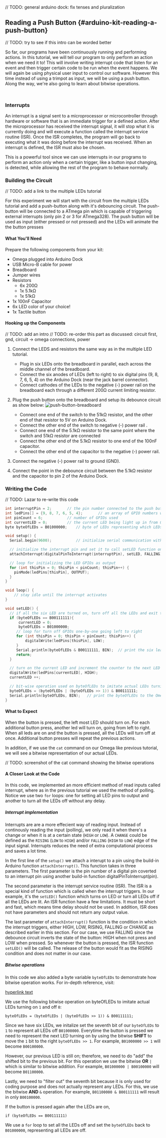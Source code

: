 // TODO: general arduino dock: fix tenses and pluralization

## Reading a Push Button {#arduino-kit-reading-a-push-button}

<!-- // description of what this experiment will accomplish and what we'll learn -->

// TODO: try to see if this intro can be worded better

So far, our programs have been continuously running and performing actions. In this tutorial, we will tell our program to only perform an action when we need it to! This will involve writing interrupt code that listen for an event and then trigger certain code to be run when the event happens. We will again be using physical user input to control our software. However this time instead of using a trimpot as input, we will be using a push button. Along the way, we're also going to learn about bitwise operations.

<!-- Push Button -->
```{r child = '../../shared/switches-push-button.md'}
```

<!-- Debouncing a Push Button -->
```{r child = '../../shared/switches-debouncing.md'}
```


### Interrupts

<!-- // description of what an interrupt is in the context of computer hardware:
//  - trigger for an action
//  - requires an interrupt service routine (ISR) -->

An interrupt is a signal sent to a microprocessor or microcontroller through hardware or software that is an immediate trigger for a defined action. After the microprocessor has received the interrupt signal, it will stop what it is currently doing and will execute a function called the interrupt service routine (ISR). Once the ISR completes, the program will go back to executing what it was doing before the interrupt was received. When an interrupt is defined, the ISR must also be chosen.

This is a powerful tool since we can use interrupts in our programs to perform an action only when a certain trigger, like a button input changing, is detected, while allowing the rest of the program to behave normally.


### Building the Circuit

// TODO: add a link to the multiple LEDs tutorial

For this experiment we will start with the circuit from the multiple LEDs tutorial and add a push-button along with it's debouncing circuit. The push-button will be connected to a ATmega pin which is capable of triggering external interrupts (only pin 2 or 3 for ATmega328). The push button will be used as input (either pressed or not pressed) and the LEDs will animate the the button presses

#### What You'll Need

Prepare the following components from your kit:

* Omega plugged into Arduino Dock
* USB Micro-B cable for power
* Breadboard
* Jumper wires
* Resistors
    * 6x 200Ω
    * 1x 5.1kΩ
    * 1x 51kΩ
* 1x 100nF Capacitor
* 6x LED color of your choice!
* 1x Tactile button

#### Hooking up the Components

// TODO: add an intro
// TODO: re-order this part as discussed: circuit first, gnd, circuit -> omega connections, power

1. Connect the LEDS and resistors the same way as in the multiple LED tutorial.
    * Plug in six LEDs onto the breadboard in parallel, each across the middle channel of the breadboard.
    * Connect the six anodes of LEDs (left to right) to six digital pins (9, 8, 7, 6, 5, 4) on the Arduino Dock (near the jack barrel connector).
    * Connect cathodes of the LEDs to the negative (-) power rail on the breadboard each through a different 200Ω current limiting resistor.
2. Plug the push button onto the breadboard and setup its debounce circuit as show below:
    ![push-button-breadboard](https://raw.githubusercontent.com/OnionIoT/Onion-Docs/master/Omega2/Kit-Guides/img/push-button-breadboard.jpg)

    <!-- // TODO: photo of button and debouncer circuit with LEDs only-->

    * Connect one end of the switch to the 51kΩ resistor, and the other end of that resistor to 5V on Arduino Dock.
    * Connect the other end of the switch to negative (-) power rail .
    * Connect one end of the 5.1kΩ resistor to the same point where the switch and 51kΩ resistor are connected
    * Connect the other end of the 5.1kΩ resistor to one end of the 100nF capacitor.
    * Connect the other end of the capacitor to the negative (-) power rail.
3. Connect the negative (-) power rail to ground (GND).
4. Connect the point in the debounce circuit between the 5.1kΩ resistor and the capacitor to pin 2 of the Arduino Dock.

<!-- // TODO: photo of assembled circuit with Arduino-->

### Writing the Code

// TODO: Lazar to re-write this code

``` c++
int interruptPin = 2;       // the pin number connected to the push button interrupt
int ledPins[] = {9, 8, 7, 6, 5, 4};       // an array of GPIO numbers with LED attached
int pinCount = 6;           // number of GPIOs used
int currentLED = 0;         // the current LED being light up in from 0 to pinCount-1
byte byteOfLEDs = B01000000;    // byte of LEDs representing which LEDs are on. Since theres six LEDs, we use the seventh bit to represent all LEDs off.

void setup() {
  Serial.begin(9600);           // initialize serial communication with the Omega

  // initialize the interrupt pin and set it to call setLED function only when the button is pressed (FALLING edge trigger)
  attachInterrupt(digitalPinToInterrupt(interruptPin), setLED, FALLING);

  // loop for initializing the LED GPIOs as output
  for (int thisPin = 0; thisPin < pinCount; thisPin++) {
    pinMode(ledPins[thisPin], OUTPUT);
  }
}

void loop() {
    // stay idle until the interrupt activates
}

void setLED() {
  // if all the six LED are turned on, turn off all the LEDs and exit the function
  if (byteOfLEDs == B00111111){
      currentLED = 0;
      byteOfLEDs = B01000000;
     // loop for turn off GPIOs one-by-one going left to right
     for (int thisPin = 0; thisPin < pinCount; thisPin++) {
         digitalWrite(ledPins[thisPin], LOW);
     }
     Serial.println(byteOfLEDs & B00111111, BIN);  // print the six least significant bits of byteOfLEDs to the Omega
     return;
  }

  // turn on the current LED and increment the counter to the next LED
  digitalWrite(ledPins[currentLED], HIGH);
  currentLED ++;

  // bit-wise operation used on byteOfLEDs to imitate actual LEDs turning on (1) and off (0)
  byteOfLEDs = (byteOfLEDs | (byteOfLEDs >> 1)) & B00111111;
  Serial.println(byteOfLEDs, BIN);   // print the byteOfLEDs to the Omega
}
```

#### What to Expect

When the button is pressed, the left most LED should turn on. For each additional button press, another led will turn on, going from left to right. When all leds are on and the button is pressed, all the LEDs will turn off at once. Additional button presses will repeat the previous actions.

<!-- // TODO: gif -->

In addition, if we use the `cat` command on our Omega like previous tutorial, we will see a bitwise representation of our actual LEDs.

// TODO: screenshot of the cat command showing the bitwise operations

#### A Closer Look at the Code

In this code, we implemented an more efficient method of read inputs called interrupt, where as in the previous tutorial we used the method of polling. Notice we use two `for` loops: one for setting all LED pins to output and another to turn all the LEDs off without any delay.

##### Interrupt implementation

Interrupts are are a more effecient way of reading input. Instead of continously reading the input (polling), we only read it when there's a change or when it is at a certain state (`HIGH` or `LOW`).  A `CHANGE` could be defined as the `RISING` (`LOW` to `HIGH`) and/or `FALLING` (`HIGH` to `LOW`) edge of the input signal. Interrupts reduces the need of extra computational process and saves a lot time.

In the first line of the `setup()` we attach a interupt to a pin using the build-in Arduino function `attachInterrupt()`. This function takes in three parameters. The first parameter is the pin number of a digital pin coverted to an interrupt pin using another build-in function digitalPinToInterrupt(pin).

The second parameter is the interrupt service routine (ISR). The ISR is a special kind of function which is called when the interrupt triggers. In our example, it's the `setLED()` function which turns on LED or turn all LEDs off if all the LEDs are lit. An ISR function have a few limitations. It must be short and fast, which means time delay should not be used. In addition, ISR does not have parameters and should not return any output value.

The last parameter of `attachInterrupt()` function is the condition in which the interrupt triggers, either HIGH, LOW, RISING, FALLING or CHANGE as described earlier in this section. For our case, we use FALLING since the debounce circuit inverts the state of the button: HIGH when not press and LOW when pressed. So whenever the button is pressed, the ISR function `setLED()` will be called. The release of the button would fit as the RISING condition and does not matter in our case.

##### Bitwise operations

In this code we also added a byte variable `byteOfLEDs` to demonstrate how bitwise operation works. For in-depth reference, visit:

[hyperlink text](http://playground.arduino.cc/Code/BitMath)

We use the following bitwise operation on byteOfLEDs to imitate actual LEDs turning on `1` and off `0`:

```
byteOfLEDs = (byteOfLEDs | (byteOfLEDs >> 1)) & B00111111;
```

Since we have six LEDs, we initalize set the seventh bit of our `byteOfLEDs` to `1` to represent all LEDs off `B01000000`. Everytime the button is pressed we need to represent the next LED turning on by using the bitwise **SHIFT** to move the `1` bit to the right `byteOfLEDs >> 1`. For example, `B01000000 >> 1` will become `B00100000`.

However, our previous LED is still on; therefore, we need to do "add" the shifted bit to the previous bit. For this operation we use the bitwise **OR** `|` which is similar to bitwise addition. For example, `B01000000 | B00100000` will become `B01100000`.

Lastly, we need to "filter out" the seventh bit because it is only used for coding purpose and does not actually represent any LEDs. For this, we use the bitwise **AND** `&` operation. For example, `B01100000 & B00111111` will result in only `B00100000`.

If the button is pressed again after the LEDs are on,

```
if (byteOfLEDs == B00111111)
```

We use a `for` loop to set all the LEDs off and set the `byteOfLEDs` back to `B01000000`, representing all LEDs are off.
